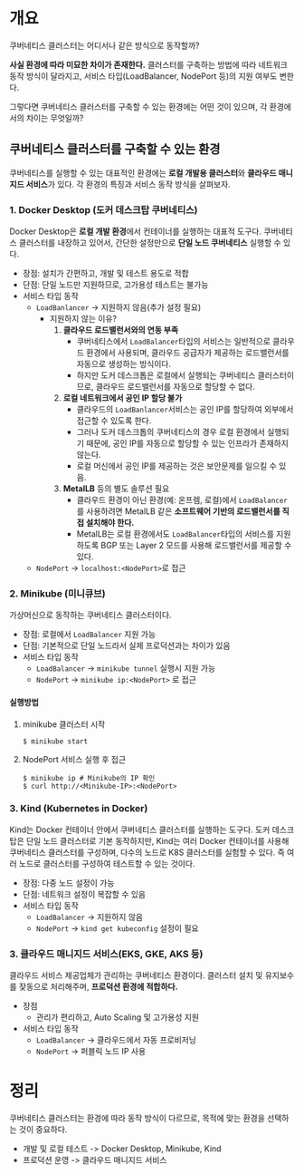 <!-- Date: 2025-02-05 -->
<!-- Update Date: 2025-02-05 -->
<!-- File ID: ff6f77b2-96d0-42be-a8eb-7fcd4fa5f76d -->
<!-- Author: Seoyeon Jang -->

# 개요
쿠버네티스 클러스터는 어디서나 같은 방식으로 동작할까?

**사실 환경에 따라 미묘한 차이가 존재한다.** 클러스터를 구축하는 방법에 따라 네트워크 동작 방식이 달라지고, 서비스 타입(LoadBalancer, NodePort 등)의 지원 여부도 변한다.

그렇다면 쿠버네티스 클러스터를 구축할 수 있는 환경에는 어떤 것이 있으며, 각 환경에서의 차이는 무엇일까?

## 쿠버네티스 클러스터를 구축할 수 있는 환경

쿠버네티스를 실행할 수 있는 대표적인 환경에는 **로컬 개발용 클러스터**와 **클라우드 매니지드 서비스**가 있다. 각 환경의 특징과 서비스 동작 방식을 살펴보자.

### 1. Docker Desktop (도커 데스크탑 쿠버네티스)

Docker Desktop은 **로컬 개발 환경**에서 컨테이너를 실행하는 대표적 도구다. 쿠버네티스 클러스터를 내장하고 있어서, 간단한 설정만으로 **단일 노드 쿠버네티스** 실행할 수 있다.

- 장점: 설치가 간편하고, 개발 및 테스트 용도로 적합
- 단점: 단일 노드만 지원하므로, 고가용성 테스트는 불가능
- 서비스 타입 동작
    - `LoadBanlancer` -> 지원하지 않음(추가 설정 필요)
        - 지원하지 않는 이유?
            1. **클라우드 로드밸런서와의 연동 부족**
                - 쿠버네티스에서 `LoadBalancer`타입의 서비스는 일반적으로 클라우드 환경에서 사용되며, 클라우드 공급자가 제공하는 로드밸런서를 자동으로 생성하는 방식이다.
                - 하지만 도커 데스크톱은 로컬에서 실행되는 쿠버네티스 클러스터이므로, 클라우드 로드밸런서를 자동으로 할당할 수 없다.
            2. **로컬 네트워크에서 공인 IP 할당 불가**
                - 클라우드의 `LoadBanlancer`서비스는 공인 IP를 할당하여 외부에서 접근할 수 있도록 한다.
                - 그러나 도커 데스크톱의 쿠버네티스의 경우 로컬 환경에서 실행되기 때문에, 공인 IP를 자동으로 할당할 수 있는 인프라가 존재하지 않는다.
                - 로컬 머신에서 공인 IP를 제공하는 것은 보안문제를 일으킬 수 있음.
            3. **MetalLB** 등의 별도 솔루션 필요
                - 클라우드 환경이 아닌 환경(예: 온프렘, 로컬)에서 `LoadBalancer`를 사용하려면 MetalLB 같은 **소프트웨어 기반의 로드밸런서를 직접 설치해야 한다.**
                - MetalLB는 로컬 환경에서도 `LoadBalancer`타입의 서비스를 지원하도록 BGP 또는 Layer 2 모드를 사용해 로드밸런서를 제공할 수 있다.
    - `NodePort` -> `localhost:<NodePort>`로 접근

### 2. Minikube (미니큐브)

가상머신으로 동작하는 쿠버네티스 클러스터이다.

- 장점: 로컬에서 `LoadBalancer` 지원 가능
- 단점: 기본적으로 단일 노드라서 실제 프로덕션과는 차이가 있음
- 서비스 타입 동작
    - `LoadBalancer` -> `minikube tunnel` 실행시 지원 가능
    - `NodePort` -> `minikube ip:<NodePort>` 로 접근

#### 실행방법

1. minikube 클러스터 시작
    ```shell
    $ minikube start
    ```
2. NodePort 서비스 실행 후 접근
    ```shell
    $ minikube ip # Minikube의 IP 확인
    $ curl http://<Minikube-IP>:<NodePort>
    ```

### 3. Kind (Kubernetes in Docker)

Kind는 Docker 컨테이너 안에서 쿠버네티스 클러스터를 실행하는 도구다. 도커 데스크탑은 단일 노드 클러스터로 기본 동작하지만, Kind는 여러 Docker 컨테이너를 사용해 쿠버네티스 클러스터를 구성하며,
다수의 노드로 K8S 클러스터를 실험할 수 있다. 즉 여러 노드로 클러스터를 구성하여 테스트할 수 있는 것이다.

- 장점: 다중 노드 설정이 가능
- 단점: 네트워크 설정이 복잡할 수 있음
- 서비스 타입 동작
    - `LoadBalancer` -> 지원하지 않음
    - `NodePort` -> `kind get kubeconfig` 설정이 필요

### 3. 클라우드 매니지드 서비스(EKS, GKE, AKS 등)

클라우드 서비스 제공업체가 관리하는 쿠버네티스 환경이다. 클러스터 설치 및 유지보수를 잦동으로 처리해주며, **프로덕션 환경에 적합하다.**

- 장점
    - 관리가 편리하고, Auto Scaling 및 고가용성 지원
- 서비스 타입 동작
    - `LoadBalancer` -> 클라우드에서 자동 프로비저닝
    - `NodePort` -> 퍼블릭 노드 IP 사용

# 정리
쿠버네티스 클러스터는 환경에 따라 동작 방식이 다르므로, 목적에 맞는 환경을 선택하는 것이 중요하다.

- 개발 및 로컬 테스트 -> Docker Desktop, Minikube, Kind
- 프로덕션 운영 -> 클라우드 매니지드 서비스



